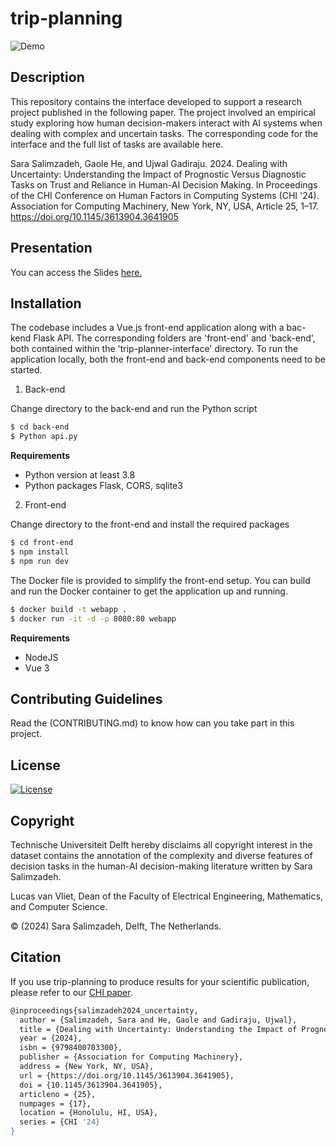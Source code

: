# trip-planning


![Demo](images/output.gif)

## Description

This repository contains the interface developed to support a research project published in the following paper. The project involved an empirical study exploring how human decision-makers interact with AI systems when dealing with complex and uncertain tasks. The corresponding code for the interface and the full list of tasks are available here. 

Sara Salimzadeh, Gaole He, and Ujwal Gadiraju. 2024. Dealing with Uncertainty: Understanding the Impact of Prognostic Versus Diagnostic Tasks on Trust and Reliance in Human-AI Decision Making. In Proceedings of the CHI Conference on Human Factors in Computing Systems (CHI '24). Association for Computing Machinery, New York, NY, USA, Article 25, 1–17. https://doi.org/10.1145/3613904.3641905


## Presentation
You can access the Slides [here.](https://docs.google.com/presentation/d/1npkn9S4V17NRQOZMTT23As75JcQM1Aibo7JHLENfvW0/edit?usp=sharing)


## Installation

The codebase includes a Vue.js front-end application along with a bac-kend Flask API. The corresponding folders are 'front-end' and 'back-end', both contained within the 'trip-planner-interface' directory. To run the application locally, both the front-end and back-end components need to be started.

1. Back-end

Change directory to the back-end and run the Python script

```bash
$ cd back-end
$ Python api.py
```
**Requirements** 
- Python version at least 3.8
- Python packages Flask, CORS, sqlite3

2. Front-end

Change directory to the front-end and install the required packages

```bash
$ cd front-end
$ npm install
$ npm run dev
```

The Docker file is provided to simplify the front-end setup. You can build and run the Docker container to get the application up and running.

```bash
$ docker build -t webapp .
$ docker run -it -d -p 8080:80 webapp
```

**Requirements** 
- NodeJS
- Vue 3


## Contributing Guidelines

Read the (CONTRIBUTING.md) to know how can you take part in this project. 


## License

[![License](https://img.shields.io/badge/License-Apache%202.0-blue.svg)](https://opensource.org/licenses/Apache-2.0)


## Copyright

Technische Universiteit Delft hereby disclaims all copyright interest in the dataset contains the annotation of the complexity and diverse features of decision tasks in the human-AI decision-making literature written by Sara Salimzadeh.

Lucas van Vliet, Dean of the Faculty of Electrical Engineering, Mathematics, and Computer Science.

&copy; (2024) Sara Salimzadeh, Delft, The Netherlands. 

## Citation

If you use trip-planning to produce results for your scientific publication, please refer to our [CHI paper](https://doi.org/10.1145/3613904.3641905). 

```bash
@inproceedings{salimzadeh2024_uncertainty,
  author = {Salimzadeh, Sara and He, Gaole and Gadiraju, Ujwal},
  title = {Dealing with Uncertainty: Understanding the Impact of Prognostic Versus Diagnostic Tasks on Trust and Reliance in Human-AI Decision Making},
  year = {2024},
  isbn = {9798400703300},
  publisher = {Association for Computing Machinery},
  address = {New York, NY, USA},
  url = {https://doi.org/10.1145/3613904.3641905},
  doi = {10.1145/3613904.3641905},
  articleno = {25},
  numpages = {17},
  location = {Honolulu, HI, USA},
  series = {CHI '24}
}
```

